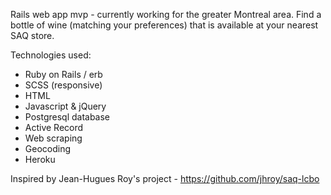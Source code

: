 Rails web app mvp - currently working for the greater Montreal area. Find a bottle of wine (matching your preferences) that is available at your nearest SAQ store.

Technologies used:
- Ruby on Rails / erb
- SCSS (responsive)
- HTML
- Javascript & jQuery
- Postgresql database
- Active Record
- Web scraping
- Geocoding
- Heroku

Inspired by Jean-Hugues Roy's project - https://github.com/jhroy/saq-lcbo
